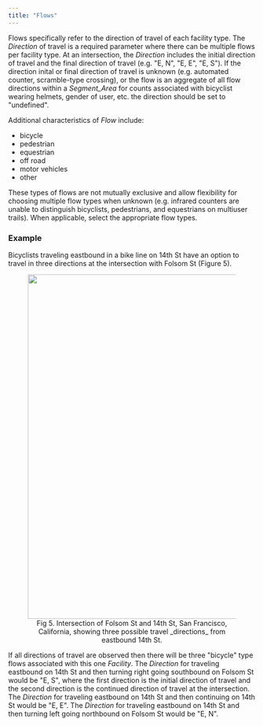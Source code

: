 ```yaml
---
title: "Flows"
---
```


Flows specifically refer to the direction of travel of each facility type. The _Direction_ of travel is a required parameter where there can be multiple flows per facility type. At an intersection, the _Direction_ includes the initial direction of travel and the final direction of travel (e.g. "E, N", "E, E", "E, S"). If the direction inital or final direction of travel is unknown (e.g. automated counter, scramble-type crossing), or the flow is an aggregate of all flow directions within a _Segment_Area_ for counts associated with bicyclist wearing helmets, gender of user, etc. the direction should be set to "undefined".

Additional characteristics of _Flow_ include:
* bicycle
* pedestrian
* equestrian
* off road
* motor vehicles
* other

These types of flows are not mutually exclusive and allow flexibility for choosing multiple flow types when unknown (e.g. infrared counters are unable to distinguish bicyclists, pedestrians, and equestrians on multiuser trails). When applicable, select the appropriate flow types.

### Example
Bicyclists traveling eastbound in a bike line on 14th St have an option to travel in three directions at the intersection with Folsom St (Figure 5).

<figure align = "center">
<img src="https://github.com/PSUTrec/documentation/blob/master/images/14thSt%26FolsomSt_flow.png" width="700">
<figcaption>Fig 5. Intersection of Folsom St and 14th St, San Francisco, California, showing three possible travel _directions_ from eastbound 14th St.</figcaption>
</figure>

If all directions of travel are observed then there will be three "bicycle" type flows associated with this one _Facility_. The _Direction_ for traveling eastbound on 14th St and then turning right going southbound on Folsom St would be "E, S", where the first direction is the initial direction of travel and the second direction is the continued direction of travel at the intersection. The _Direction_ for traveling eastbound on 14th St and then continuing on 14th St would be "E, E". The _Direction_ for traveling eastbound on 14th St and then turning left going northbound on Folsom St would be "E, N".  
